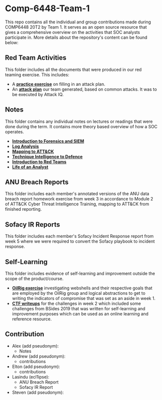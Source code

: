 # Comp-6448-Team-1
This repo contains all the individual and group contributions made during COMP6448 20T2 by Team 1. It serves as an open source resource that gives a comprehensive overview on the activities that SOC analysts participate in. More details about the repository's content can be found below:

## Red Team Activities
This folder includes all the documents that were produced in our red teaming exercise. This includes:
- A **[practice exercise](https://github.com/thesherlock22/Comp-6448-Team-1/blob/master/Red%20Team%20Activities/AARNet%20Red%20Team%20Attack%20Exercises.xlsx)** on filling in an attack plan.
- An **[attack plan](https://github.com/thesherlock22/Comp-6448-Team-1/blob/master/Red%20Team%20Activities/Red%20Team%201%20Attack%20Plan.xlsx)** our team generated, based on common attacks. It was to be executed by Attack IQ.

## Notes
This folder contains any individual notes on lectures or readings that were done during the term. It contains more theory based overview of how a SOC operates.
- **[Introduction to Forensics and SIEM](https://github.com/thesherlock22/Comp-6448-Team-1/blob/master/Notes/COMP6448%20Introduction%20to%20Forensics%20and%20SIEM.pdf)**
- **[Log Analysis](https://github.com/thesherlock22/Comp-6448-Team-1/blob/master/Notes/COMP6448%20Log%20Analysis.pdf)**
- **[Mapping to ATT&CK](https://github.com/thesherlock22/Comp-6448-Team-1/blob/master/Notes/COMP6448%20Mapping%20to%20ATT%26CK.pdf)**
- **[Technique Intelligence to Defence](https://github.com/thesherlock22/Comp-6448-Team-1/blob/master/Notes/COMP6448%20Technique%20Intelligence%20to%20Defence.pdf)**
- **[Introduction to Red Teams](https://github.com/thesherlock22/Comp-6448-Team-1/blob/master/Notes/COMP6448%20Introduction%20to%20Red%20Teams.pdf)**
- **[Life of an Analyst](https://github.com/thesherlock22/Comp-6448-Team-1/blob/master/Notes/COMP6448%20Life%20of%20an%20Analyst.pdf)**

## ANU Breach Reports
This folder includes each member's annotated versions of the ANU data breach report homework exercise from week 3 in accordance to Module 2 of ATT&CK Cyber Threat Intelligence Training, mapping to ATT&CK from finished reporting.

## Sofacy IR Reports
This folder includes each member's Sofacy Incident Response report from week 5 where we were required to convert the Sofacy playbook to incident response.

## Self-Learning
This folder includes evidence of self-learning and improvement outside the scope of the product/course.
- **[OilRig exercise](https://github.com/thesherlock22/Comp-6448-Team-1/blob/master/Self-Learning/Investigation(Aside)_%20OilRig%20Case%20Study.pdf)** investigating webshells and their respective goals that are employed by the OilRig group and logical abstractions to get to writing the indicators of compromise that was set as an aside in week 1.
- **[CTF writeups](https://github.com/thesherlock22/Comp-6448-Team-1/blob/master/Self-Learning/CTF%20Writeups.pdf)** for the challenges in week 2 which included some challenges from BSides 2019 that was written for self-learning and improvement purposes which can be used as an online learning and reference resource.

## Contribution
* Alex (add pseudonym):
  * Notes
* Andrew (add pseudonym):
  - contributions
* Elton (add pseudonym):
  - contributions
* Lasindu (ecl1ipse): 
  - ANU Breach Report
  - Sofacy IR Report
* Steven (add pseudonym):
